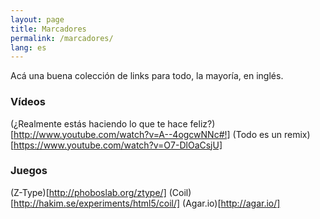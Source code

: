 ```yaml
---
layout: page
title: Marcadores
permalink: /marcadores/
lang: es
---
```

Acá una buena colección de links para todo, la mayoría, en inglés.
### Vídeos
(¿Realmente estás haciendo lo que te hace feliz?)[http://www.youtube.com/watch?v=A--4ogcwNNc#!]
(Todo es un remix)[https://www.youtube.com/watch?v=O7-DlOaCsjU]

### Juegos
(Z-Type)[http://phoboslab.org/ztype/]
(Coil)[http://hakim.se/experiments/html5/coil/]
(Agar.io)[http://agar.io/]
